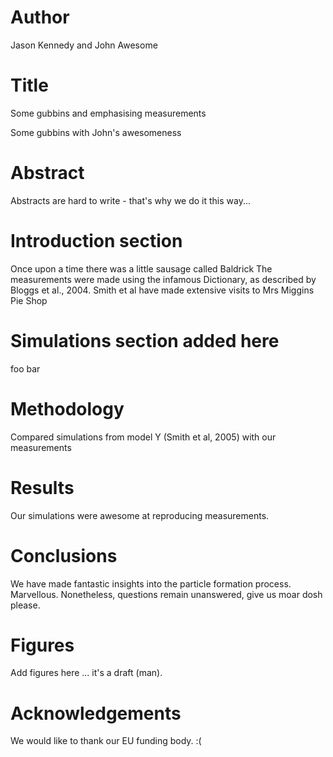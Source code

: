 # Author
Jason Kennedy and John Awesome

# Title
Some gubbins and emphasising measurements

Some gubbins with John's awesomeness

# Abstract
Abstracts are hard to write - that's why we do it this way...

# Introduction section
Once upon a time there was a little sausage called Baldrick
The measurements were made using the infamous Dictionary, as described by Bloggs et al., 2004.
Smith et al have made extensive visits to Mrs Miggins Pie Shop

# Simulations section added here

foo bar

# Methodology
Compared simulations from model Y (Smith et al, 2005) with our measurements

# Results
Our simulations were awesome at reproducing measurements.

# Conclusions
We have made fantastic insights into the particle formation process. Marvellous.
Nonetheless, questions remain unanswered, give us moar dosh please.

# Figures
Add figures here ... it's a draft (man).

# Acknowledgements
We would like to thank our EU funding body. :(
